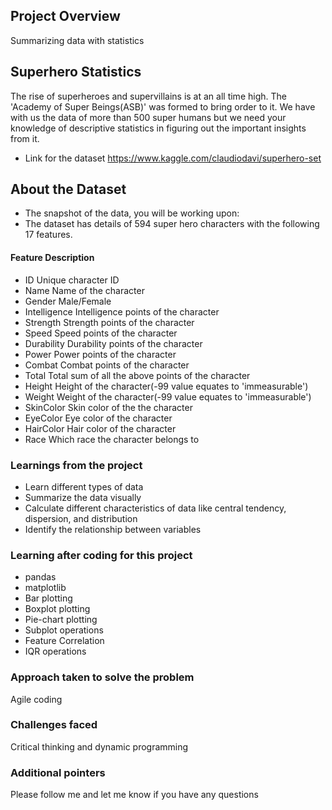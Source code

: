 ## Project Overview

 Summarizing data with statistics

## Superhero Statistics
The rise of superheroes and supervillains is at an all time high. The 'Academy of Super Beings(ASB)' was formed to bring order to it. We have with us the data of more than 500 super humans but we need your knowledge of descriptive statistics in figuring out the important insights from it.

- Link for the dataset https://www.kaggle.com/claudiodavi/superhero-set

## About the Dataset
- The snapshot of the data, you will be working upon:
- The dataset has details of 594 super hero characters with the following 17 features.

#### Feature	Description
- ID	Unique character ID
- Name	Name of the character
- Gender	Male/Female
- Intelligence	Intelligence points of the character
- Strength	Strength points of the character
- Speed	Speed points of the character
- Durability	Durability points of the character
- Power	Power points of the character
- Combat	Combat points of the character
- Total	Total sum of all the above points of the character
- Height	Height of the character(-99 value equates to 'immeasurable')
- Weight	Weight of the character(-99 value equates to 'immeasurable')
- SkinColor	Skin color of the the character
- EyeColor	Eye color of the character
- HairColor	Hair color of the character
- Race	Which race the character belongs to




### Learnings from the project

- Learn different types of data
- Summarize the data visually
- Calculate different characteristics of data like central tendency, dispersion, and distribution
- Identify the relationship between variables

### Learning after coding for this project
- pandas
- matplotlib
- Bar plotting
- Boxplot plotting
- Pie-chart plotting
- Subplot operations
- Feature Correlation
- IQR operations



### Approach taken to solve the problem

 Agile coding


### Challenges faced

 Critical thinking and dynamic programming


### Additional pointers

 Please follow me and let me know if you have any questions


